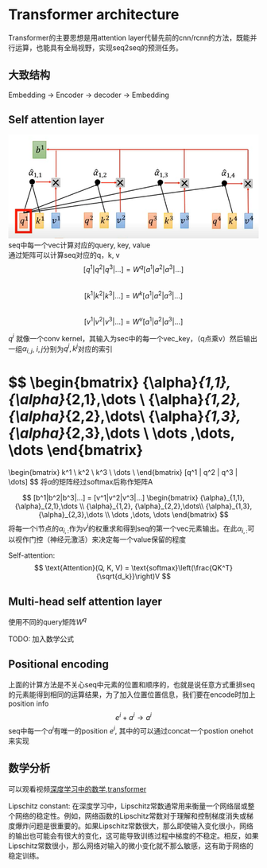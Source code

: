 # Transformer architecture  
Transformer的主要思想是用attention layer代替先前的cnn/rcnn的方法，既能并行运算，也能具有全局视野，实现seq2seq的预测任务。  
## 大致结构  
Embedding -> Encoder -> decoder -> Embedding  

## Self attention layer  
 
![Alt text](image-1.png)
seq中每一个vec计算对应的query, key, value  
通过矩阵可以计算seq对应的q，k, v
$$[q^{1}|q^{2}|q^{3}|...] = W^{q}[a^{1}|a^2|a^3|...]$$  
$$[k^{1}|k^{2}|k^{3}|...] = W^{k}[a^{1}|a^2|a^3|...]$$  
$$[v^{1}|v^{2}|v^{3}|...] = W^{v}[a^{1}|a^2|a^3|...]$$

$q^i$ 就像一个conv kernel，其输入为sec中的每一个vec_key，（q点乘v）然后输出一组${\alpha}_{i,j}$, $i,j$分别为$q^i,k^j$对应的索引

$$ 
\begin{bmatrix}
    {\alpha}_{1,1}, {\alpha}_{2,1},\dots \\
    {\alpha}_{1,2}, {\alpha}_{2,2},\dots\\
    {\alpha}_{1,3}, {\alpha}_{2,3},\dots \\
    \dots ,\dots, \dots
\end{bmatrix}
= 
\begin{bmatrix}
    k^1 \\
    k^2 \\
    k^3 \\ 
    \dots \\ 
\end{bmatrix}
[q^1 | q^2 | q^3 | \dots]
$$
将$\alpha$的矩阵经过softmax后称作矩阵A 

$$
[b^1|b^2|b^3|...] = 
[v^1|v^2|v^3|...] 
\begin{bmatrix}
    {\alpha}_{1,1}, {\alpha}_{2,1},\dots \\
    {\alpha}_{1,2}, {\alpha}_{2,2},\dots\\
    {\alpha}_{1,3}, {\alpha}_{2,3},\dots \\
    \dots ,\dots, \dots
\end{bmatrix}
$$
将每一个i节点的${\alpha}_{i,:}$作为$v^i$的权重求和得到seq的第一个vec元素输出。在此${\alpha}_{i,:}$可以视作门控（神经元激活）来决定每一个value保留的程度 


Self-attention:  
$$
\text{Attention}(Q, K, V) = \text{softmax}\left(\frac{QK^T}{\sqrt{d_k}}\right)V
$$  

## Multi-head self attention layer  
使用不同的query矩阵$W^q$

TODO: 加入数学公式  

## Positional encoding   
上面的计算方法是不关心seq中元素的位置和顺序的，也就是说任意方式重排seq的元素能得到相同的运算结果，为了加入位置位置信息，我们要在encode时加上position info  
$$e^i + a^i \rightarrow a^i $$
seq中每一个$a^i$有唯一的position $e^i$, 其中的可以通过concat一个postion onehot来实现


## 数学分析  
可以观看视频[深度学习中的数学,transformer]( https://b23.tv/utdihuL)

Lipschitz constant: 在深度学习中，Lipschitz常数通常用来衡量一个网络层或整个网络的稳定性。例如，网络函数的Lipschitz常数对于理解和控制梯度消失或梯度爆炸问题是很重要的。如果Lipschitz常数很大，那么即使输入变化很小，网络的输出也可能会有很大的变化，这可能导致训练过程中梯度的不稳定。相反，如果Lipschitz常数很小，那么网络对输入的微小变化就不那么敏感，这有助于网络的稳定训练。
